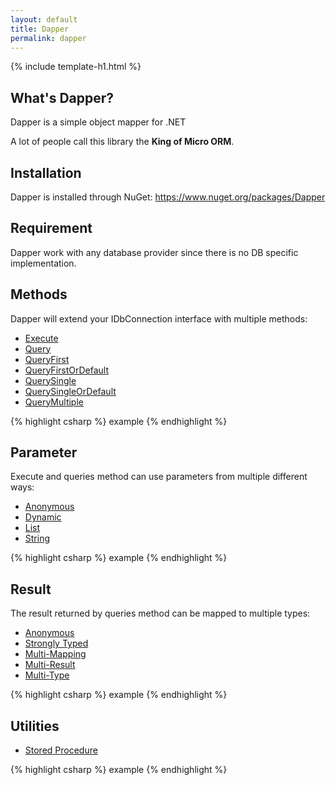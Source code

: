 ```yaml
---
layout: default
title: Dapper 
permalink: dapper
---
```


{% include template-h1.html %}

## What's Dapper?
Dapper is a simple object mapper for .NET

A lot of people call this library the **King of Micro ORM**.

## Installation
Dapper is installed through NuGet: <a href="https://www.nuget.org/packages/Dapper" target="_blank">https://www.nuget.org/packages/Dapper</a>

## Requirement
Dapper work with any database provider since there is no DB specific implementation.

## Methods
Dapper will extend your IDbConnection interface with multiple methods:

- [Execute](/execute)
- [Query](/query)
- [QueryFirst](/queryfirst)
- [QueryFirstOrDefault](/queryfirstordefault)
- [QuerySingle](/querysingle)
- [QuerySingleOrDefault](/querysingleordefault)
- [QueryMultiple](/querymultiple)

{% highlight csharp %}
example
{% endhighlight %}

## Parameter
Execute and queries method can use parameters from multiple different ways:

- [Anonymous](/parameter-anonymous)
- [Dynamic](/parameter-dynamic)
- [List](/parameter-list)
- [String](/parameter-string)

{% highlight csharp %}
example
{% endhighlight %}

## Result
The result returned by queries method can be mapped to multiple types:

- [Anonymous](/result-anonymous)
- [Strongly Typed](/result-strongly-typed)
- [Multi-Mapping](/result-multi-mapping)
- [Multi-Result](/result-multi-result)
- [Multi-Type](/result-multi-type)

{% highlight csharp %}
example
{% endhighlight %}

## Utilities

- [Stored Procedure](stored-procedure)

{% highlight csharp %}
example
{% endhighlight %}
